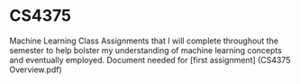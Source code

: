 # CS4375
Machine Learning Class
 Assignments that I will complete throughout the semester to help bolster my understanding of machine learning concepts and eventually employed.
 Document needed for [first assignment] (CS4375 Overview.pdf)
